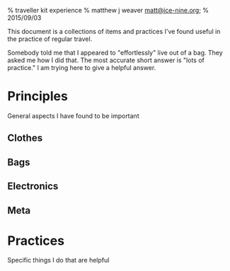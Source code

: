 % traveller kit experience
% matthew j weaver <matt@ice-nine.org>;
% 2015/09/03

This document is a collections of items and practices I've found useful in the practice of regular travel.

Somebody told me that I appeared to "effortlessly" live out of a bag. They asked me how I did that. The most accurate short answer is "lots of practice." I am trying here to give a helpful answer.

# Principles

General aspects I have found to be important

## Clothes
## Bags
## Electronics
## Meta

# Practices

Specific things I do that are helpful
